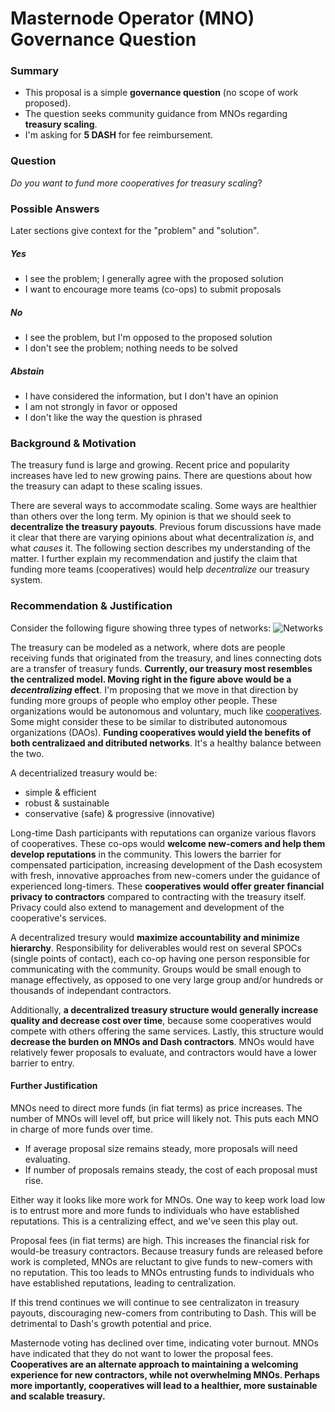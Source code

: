 # Masternode Operator (MNO) Governance Question

### Summary
* This proposal is a simple **governance question** (no scope of work proposed). 
* The question seeks community guidance from MNOs regarding **treasury scaling**.
* I'm asking for **5 DASH** for fee reimbursement.

### Question
*Do you want to fund more cooperatives for treasury scaling*?

### Possible Answers
Later sections give context for the "problem" and "solution".

##### Yes
* I see the problem;  I generally agree with the proposed solution
* I want to encourage more teams (co-ops) to submit proposals

##### No
* I see the problem, but I'm opposed to the proposed solution
* I don't see the problem; nothing needs to be solved

##### Abstain
* I have considered the information, but I don't have an opinion
* I am not strongly in favor or opposed
* I don't like the way the question is phrased

### Background & Motivation
The treasury fund is large and growing.  Recent price and popularity increases have led to new growing pains.  There are questions about how the treasury can adapt to these scaling issues.

There are several ways to accommodate scaling.  Some ways are healthier than others over the long term.  My opinion is that we should seek to **decentralize the treasury payouts**.  Previous forum discussions have made it clear that there are varying opinions about what decentralization *is*, and what *causes* it.  The following section describes my understanding of the matter.  I further explain my recommendation and justify the claim that funding more teams (cooperatives) would help *decentralize* our treasury system.

### Recommendation & Justification
Consider the following figure showing three types of networks:
![Networks](https://github.com/riongull/governance/blob/master/networks.jpeg "Dash treasury can be modelled as a network")

The treasury can be modeled as a network, where dots are people receiving funds that originated from the treasury, and lines connecting dots are a transfer of treasury funds.  **Currently, our treasury most resembles the centralized model.  Moving right in the figure above would be a *decentralizing* effect**.  I'm proposing that we move in that direction by funding more groups of people who employ other people.  These organizations would be autonomous and voluntary, much like [cooperatives](https://en.wikipedia.org/wiki/Cooperative).  Some might consider these to be similar to distributed autonomous organizations (DAOs).  **Funding cooperatives would yield the benefits of both centralizaed and ditributed networks**.  It's a healthy balance between the two.  

A decentrialized treasury would be:

* simple & efficient
* robust & sustainable
* conservative (safe) & progressive (innovative)

Long-time Dash participants with reputations can organize various flavors of cooperatives. These co-ops would **welcome new-comers and help them develop reputations** in the community.  This lowers the barrier for compensated participation, increasing development of the Dash ecosystem with fresh, innovative approaches from new-comers under the guidance of experienced long-timers. These **cooperatives would offer greater financial privacy to contractors** compared to contracting with the treasury itself.  Privacy could also extend to management and development of the cooperative's services.

A decentralized tresury would **maximize accountability and minimize hierarchy**.  Responsibility for deliverables would rest on several SPOCs (single points of contact), each co-op having one person responsible for communicating with the community.  Groups would be small enough to manage effectively, as opposed to one very large group and/or hundreds or thousands of independant contractors.

Additionally, **a decentralized treasury structure would generally increase quality and decrease cost over time**, because some cooperatives would compete with others offering the same services.  Lastly, this structure would **decrease the burden on MNOs and Dash contractors**.  MNOs would have relatively fewer proposals to evaluate, and contractors would have a lower barrier to entry. 

#### Further Justification
MNOs need to direct more funds (in fiat terms) as price increases.  The number of MNOs will level off, but price will likely not.  This puts each MNO in charge of more funds over time.

* If average proposal size remains steady, more proposals will need evaluating.
* If number of proposals remains steady, the cost of each proposal must rise.  

Either way it looks like more work for MNOs.  One way to keep work load low is to entrust more and more funds to individuals who have established reputations.  This is a centralizing effect, and we've seen this play out.

Proposal fees (in fiat terms) are high.  This increases the financial risk for would-be treasury contractors.  Because treasury funds are released before work is completed, MNOs are reluctant to give funds to new-comers with no reputation.  This too leads to MNOs entrusting funds to individuals who have established reputations, leading to centralization.  

If this trend continues we will continue to see centralizaton in treasury payouts, discouraging new-comers from contributing to Dash.  This will be detrimental to Dash's growth potential and price.  

Masternode voting has declined over time, indicating voter burnout.  MNOs have indicated that they do not want to lower the proposal fees.  **Cooperatives are an alternate approach to maintaining a welcoming experience for new contractors, while not overwhelming MNOs.  Perhaps more importantly, cooperatives will lead to a healthier, more sustainable and scalable treasury.**
